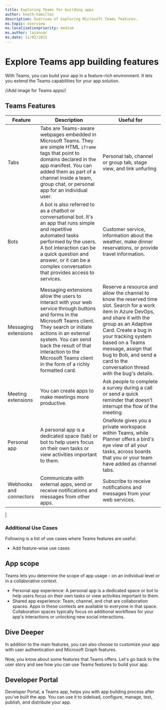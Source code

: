 ```yaml
---
title: Exploring Teams for building apps
author: heath-hamilton
description: Overview of exploring Microsoft Teams features.
ms.topic: overview
ms.localizationpriority: medium
ms.author: lajanuar
ms.date: 11/02/2021
---
```

# Explore Teams app building features

With Teams, you can build your app in a feature-rich environment. It lets you extend the Teams capabilities for your app solution.

//Add image for Teams apps//


## Teams Features

| Feature | Description | Useful for |
| --- | --- | --- |
|Tabs | Tabs are Teams-aware webpages embedded in Microsoft Teams. They are simple HTML `iframe` tags that point to domains declared in the app manifest. You can added them as part of a channel inside a team, group chat, or personal app for an individual user. | Personal tab, channel or group tab, stage view, and link unfurling |
| Bots | A bot is also referred to as a chatbot or conversational bot. It's an app that runs simple and repetitive automated tasks performed by the users. A bot interaction can be a quick question and answer, or it can be a complex conversation that provides access to services. | Customer service, information about the weather, make dinner reservations, or provide travel information. |
| Messaging extensions | Messaging extensions allow the users to interact with your web service through buttons and forms in the Microsoft Teams client. They search or initiate actions in an external system. You can send back the result of that interaction to the Microsoft Teams client in the form of a richly formatted card. | Reserve a resource and allow the channel to know the reserved time slot. Search for a work item in Azure DevOps, and share it with the group as an Adaptive Card. Create a bug in your tracking system based on a Teams message, assign that bug to Bob, and send a card to the conversation thread with the bug's details. |
|Meeting extensions | You can create apps to make meetings more productive. | Ask people to complete a survey during a call or send a quick reminder that doesn’t interrupt the flow of the meeting. |
| Personal app | A personal app is a dedicated space (tab) or bot to help users focus on their own tasks or view activities important to them. | OneNote gives you a private workspace within Teams, while Planner offers a bird's eye view of all your tasks, across boards that you or your team have added as channel tabs. |
| Webhooks and connectors | Communicate with external apps, send or receive notifications and messages from other apps. | Subscribe to receive notifications and messages from your web services. |
|

### Additional Use Cases

Following is a list of use cases where Teams features are useful:

- Add feature-wise use cases

## App scope

Teams lets you determine the scope of app usage - on an individual level or in a collaborative context.

- Personal app experience: A personal app is a dedicated space or bot to help users focus on their own tasks or view activities important to them.
- Shared app experience: Team, channel, and chat are collaboration spaces. Apps in these contexts are available to everyone in that space. Collaboration spaces typically focus on additional workflows for your app's interactions or unlocking new social interactions.

## Dive Deeper

In addition to the main features, you can also choose to customize your app with user authentication and Microsoft Graph features.

Now, you know about some features that Teams offers. Let's go back to the user story and see how you can use Teams features to build your app.

## Developer Portal

Developer Portal, a Teams app, helps you with app building process after you've built the app.
You can use it to sideload, configure, manage, test, publish, and distribute your app.
